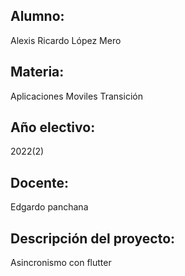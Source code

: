 ## Alumno: 
Alexis Ricardo López Mero 
## Materia: 
Aplicaciones Moviles Transición
## Año electivo: 
2022(2) 
## Docente: 
Edgardo panchana
## Descripción del proyecto:
 
  Asincronismo con flutter
